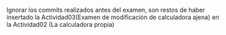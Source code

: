 Ignorar los commits realizados antes del examen, son restos de haber insertado la Actividad03(Examen de modificación de calculadora ajena) en la Actividad02 (La calculadora propia)
